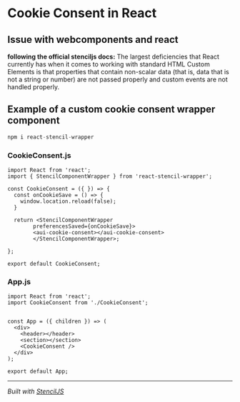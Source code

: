 # Cookie Consent in React

## Issue with webcomponents and react
**following the official stenciljs docs:**
The largest deficiencies that React currently has when it comes to working with standard HTML Custom Elements is that properties that contain non-scalar data (that is, data that is not a string or number) are not passed properly and custom events are not handled properly.


## Example of a custom cookie consent wrapper component

```javascript
npm i react-stencil-wrapper
```


### CookieConsent.js
```JSX
import React from 'react';
import { StencilComponentWrapper } from 'react-stencil-wrapper';

const CookieConsent = ({ }) => {
  const onCookieSave = () => {
    window.location.reload(false);
  }

  return <StencilComponentWrapper
        preferencesSaved={onCookieSave}>
        <aui-cookie-consent></aui-cookie-consent>
        </StencilComponentWrapper>;

};

export default CookieConsent;
```

### App.js

```JSX
import React from 'react';
import CookieConsent from './CookieConsent';


const App = ({ children }) => (
  <div>
    <header></header>
    <section></section>
    <CookieConsent />
  </div>
);

export default App;
```
----------------------------------------------

*Built with [StencilJS](https://stenciljs.com/)*
